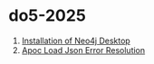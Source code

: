# do5-2025

1. [Installation of Neo4j Desktop](docs/installation-neo4j-desktop.md)
2. [Apoc Load Json Error Resolution](docs/json_load_error.md)
   